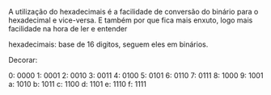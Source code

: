 A utilização do hexadecimais é a facilidade de conversão do binário para o hexadecimal e vice-versa. E também por que fica mais enxuto, logo mais facilidade na hora de ler e entender

hexadecimais: base de 16 digitos, seguem eles em binários.

Decorar:

0: 0000
1: 0001
2: 0010
3: 0011
4: 0100
5: 0101
6: 0110
7: 0111
8: 1000
9: 1001
a: 1010
b: 1011
c: 1100
d: 1101
e: 1110
f: 1111

